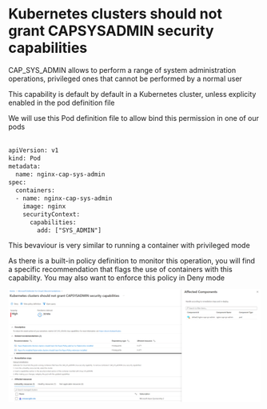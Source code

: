 # Kubernetes clusters should not grant CAPSYSADMIN security capabilities

CAP_SYS_ADMIN allows to perform a range of system administration operations, privileged ones that cannot be performed by a normal user

This capability is default by default in a Kubernetes cluster, unless explicity enabled in the pod definition file 

We will use this Pod definition file to allow bind this permission in one of our pods

```

apiVersion: v1
kind: Pod
metadata:
  name: nginx-cap-sys-admin
spec:
  containers:
  - name: nginx-cap-sys-admin
    image: nginx
    securityContext:
      capabilities:
        add: ["SYS_ADMIN"]
```

This bevaviour is very similar to running a container with privileged mode

As there is a built-in policy definition to monitor this operation, you will find a specific recommendation that flags the use of containers with this capability. You may also want to enforce this policy in Deny mode


![cap_sys_admin pod](/images/cap_sys_admin.png)

